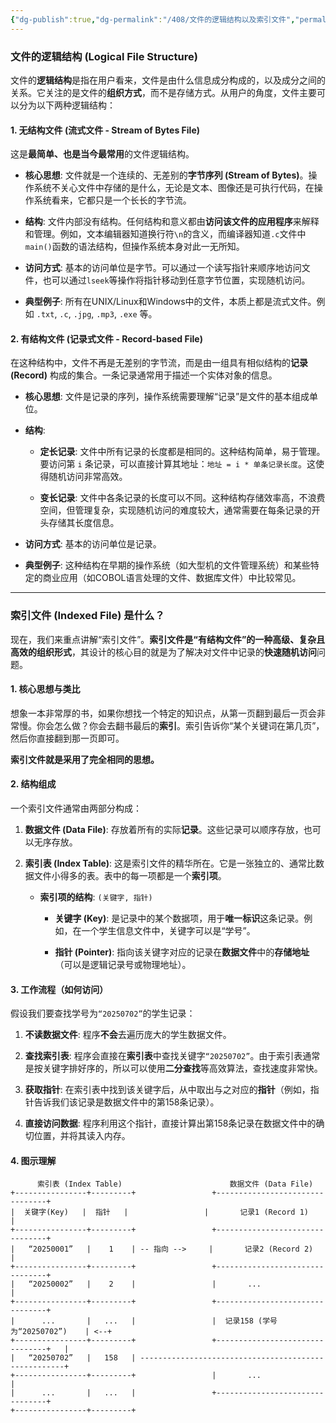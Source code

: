 ```yaml
---
{"dg-publish":true,"dg-permalink":"/408/文件的逻辑结构以及索引文件","permalink":"/408/文件的逻辑结构以及索引文件/","dgShowBacklinks":true,"dgShowLocalGraph":true,"dgShowInlineTitle":true}
---
```


### **文件的逻辑结构 (Logical File Structure)**

文件的**逻辑结构**是指在用户看来，文件是由什么信息成分构成的，以及成分之间的关系。它关注的是文件的**组织方式**，而不是存储方式。从用户的角度，文件主要可以分为以下两种逻辑结构：

#### **1. 无结构文件 (流式文件 - Stream of Bytes File)**

这是**最简单、也是当今最常用**的文件逻辑结构。

- **核心思想**: 文件就是一个连续的、无差别的**字节序列 (Stream of Bytes)**。操作系统不关心文件中存储的是什么，无论是文本、图像还是可执行代码，在操作系统看来，它都只是一个长长的字节流。
    
- **结构**: 文件内部没有结构。任何结构和意义都由**访问该文件的应用程序**来解释和管理。例如，文本编辑器知道换行符`\n`的含义，而编译器知道`.c`文件中`main()`函数的语法结构，但操作系统本身对此一无所知。
    
- **访问方式**: 基本的访问单位是字节。可以通过一个读写指针来顺序地访问文件，也可以通过`lseek`等操作将指针移动到任意字节位置，实现随机访问。
    
- **典型例子**: 所有在UNIX/Linux和Windows中的文件，本质上都是流式文件。例如 `.txt`, `.c`, `.jpg`, `.mp3`, `.exe` 等。
    

#### **2. 有结构文件 (记录式文件 - Record-based File)**

在这种结构中，文件不再是无差别的字节流，而是由一组具有相似结构的**记录 (Record)** 构成的集合。一条记录通常用于描述一个实体对象的信息。

- **核心思想**: 文件是记录的序列，操作系统需要理解“记录”是文件的基本组成单位。
    
- **结构**:
    
    - **定长记录**: 文件中所有记录的长度都是相同的。这种结构简单，易于管理。要访问第 `i` 条记录，可以直接计算其地址：`地址 = i * 单条记录长度`。这使得随机访问非常高效。
        
    - **变长记录**: 文件中各条记录的长度可以不同。这种结构存储效率高，不浪费空间，但管理复杂，实现随机访问的难度较大，通常需要在每条记录的开头存储其长度信息。
        
- **访问方式**: 基本的访问单位是记录。
    
- **典型例子**: 这种结构在早期的操作系统（如大型机的文件管理系统）和某些特定的商业应用（如COBOL语言处理的文件、数据库文件）中比较常见。
    

---

### **索引文件 (Indexed File) 是什么？**

现在，我们来重点讲解“索引文件”。**索引文件是“有结构文件”的一种高级、复杂且高效的组织形式**，其设计的核心目的就是为了解决对文件中记录的**快速随机访问**问题。

#### **1. 核心思想与类比**

想象一本非常厚的书，如果你想找一个特定的知识点，从第一页翻到最后一页会非常慢。你会怎么做？你会去翻书最后的**索引**。索引告诉你“某个关键词在第几页”，然后你直接翻到那一页即可。

**索引文件就是采用了完全相同的思想。**

#### **2. 结构组成**

一个索引文件通常由两部分构成：

1. **数据文件 (Data File)**: 存放着所有的实际**记录**。这些记录可以顺序存放，也可以无序存放。
    
2. **索引表 (Index Table)**: 这是索引文件的精华所在。它是一张独立的、通常比数据文件小得多的表。表中的每一项都是一个**索引项**。
    
    - **索引项的结构**: `(关键字, 指针)`
        
        - **关键字 (Key)**: 是记录中的某个数据项，用于**唯一标识**这条记录。例如，在一个学生信息文件中，关键字可以是“学号”。
            
        - **指针 (Pointer)**: 指向该关键字对应的记录在**数据文件**中的**存储地址**（可以是逻辑记录号或物理地址）。
            

#### **3. 工作流程（如何访问）**

假设我们要查找学号为`“20250702”`的学生记录：

1. **不读数据文件**: 程序**不会**去遍历庞大的学生数据文件。
    
2. **查找索引表**: 程序会直接在**索引表**中查找关键字`“20250702”`。由于索引表通常是按关键字排好序的，所以可以使用**二分查找**等高效算法，查找速度非常快。
    
3. **获取指针**: 在索引表中找到该关键字后，从中取出与之对应的**指针**（例如，指针告诉我们该记录是数据文件中的第158条记录）。
    
4. **直接访问数据**: 程序利用这个指针，直接计算出第158条记录在数据文件中的确切位置，并将其读入内存。
    

#### **4. 图示理解**

```
      索引表 (Index Table)                        数据文件 (Data File)
+----------------+---------+                 +--------------------------------+
|  关键字(Key)   |  指针   |                 |       记录1 (Record 1)         |
+----------------+---------+                 +--------------------------------+
|   “20250001”   |    1    | -- 指向 -->     |       记录2 (Record 2)         |
+----------------+---------+                 +--------------------------------+
|   “20250002”   |    2    |                 |       ...                      |
+----------------+---------+                 +--------------------------------+
|      ...       |   ...   |                 |  记录158 (学号为“20250702”)    | <--+
+----------------+---------+                 +--------------------------------+   |
|   “20250702”   |   158   | -----------------------------------------------------+
+----------------+---------+                 |       ...                      |
|      ...       |   ...   |                 +--------------------------------+
+----------------+---------+
```
